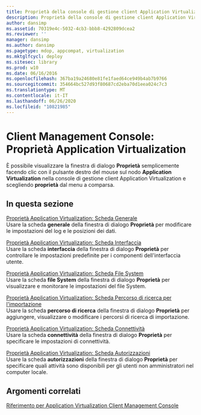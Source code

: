 ```yaml
---
title: Proprietà della console di gestione client Application Virtualization
description: Proprietà della console di gestione client Application Virtualization
author: dansimp
ms.assetid: 70319e4c-5032-4cb3-bbb8-4292809dcea2
ms.reviewer: ''
manager: dansimp
ms.author: dansimp
ms.pagetype: mdop, appcompat, virtualization
ms.mktglfcycl: deploy
ms.sitesec: library
ms.prod: w10
ms.date: 06/16/2016
ms.openlocfilehash: 367ba19a24680e81fe1faed64ce949b4ab7b9766
ms.sourcegitcommit: 354664bc527d93f80687cd2eba70d1eea024c7c3
ms.translationtype: MT
ms.contentlocale: it-IT
ms.lasthandoff: 06/26/2020
ms.locfileid: "10821985"
---
```

# Client Management Console: Proprietà Application Virtualization


È possibile visualizzare la finestra di dialogo **Proprietà** semplicemente facendo clic con il pulsante destro del mouse sul nodo **Application Virtualization** nella console di gestione client Application Virtualization e scegliendo **proprietà** dal menu a comparsa.

## In questa sezione


<a href="" id="application-virtualization-properties--general-tab"></a>[Proprietà Application Virtualization: Scheda Generale](application-virtualization-properties-general-tab.md)  
Usare la scheda **generale** della finestra di dialogo **Proprietà** per modificare le impostazioni del log e le posizioni dei dati.

<a href="" id="application-virtualization-properties--interface-tab"></a>[Proprietà Application Virtualization: Scheda Interfaccia](application-virtualization-properties-interface-tab.md)  
Usare la scheda **interfaccia** della finestra di dialogo **Proprietà** per controllare le impostazioni predefinite per i componenti dell'interfaccia utente.

<a href="" id="application-virtualization-properties--file-system-tab"></a>[Proprietà Application Virtualization: Scheda File System](application-virtualization-properties-file-system-tab.md)  
Usare la scheda **file System** della finestra di dialogo **Proprietà** per visualizzare e monitorare le impostazioni del file System.

<a href="" id="application-virtualization-properties--import-search-path-tab"></a>[Proprietà Application Virtualization: Scheda Percorso di ricerca per l'importazione](application-virtualization-properties-import-search-path-tab.md)  
Usare la scheda **percorso di ricerca** della finestra di dialogo **Proprietà** per aggiungere, visualizzare o modificare i percorsi di ricerca di importazione.

<a href="" id="application-virtualization-properties--connectivity-tab"></a>[Proprietà Application Virtualization: Scheda Connettività](application-virtualization-properties-connectivity-tab.md)  
Usare la scheda **connettività** della finestra di dialogo **Proprietà** per specificare le impostazioni di connettività.

<a href="" id="application-virtualization-properties--permissions-tab"></a>[Proprietà Application Virtualization: Scheda Autorizzazioni](application-virtualization-properties-permissions-tab.md)  
Usare la scheda **autorizzazioni** della finestra di dialogo **Proprietà** per specificare quali attività sono disponibili per gli utenti non amministratori nel computer locale.

## Argomenti correlati


[Riferimento per Application Virtualization Client Management Console](application-virtualization-client-management-console-reference.md)

 

 






